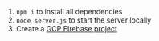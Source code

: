 1. `npm i` to install all dependencies
2. `node server.js` to start the server locally
3. Create a [GCP FIrebase project](https://firebase.google.com/docs/firestore/quickstart)
